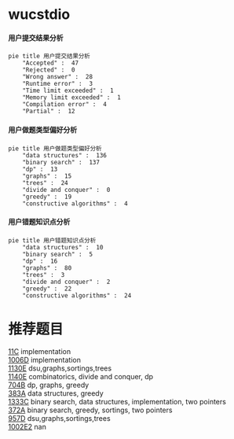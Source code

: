 # wucstdio

<!-- tabs:start -->



#### **用户提交结果分析**

```mermaid
pie title 用户提交结果分析
    "Accepted" :  47
    "Rejected" :  0
    "Wrong answer" :  28
    "Runtime error" :  3
    "Time limit exceeded" :  1
    "Memory limit exceeded" :  1
    "Compilation error" :  4
    "Partial" :  12
```

#### **用户做题类型偏好分析**

```mermaid
pie title 用户做题类型偏好分析
    "data structures" :  136
    "binary search" :  137
    "dp" :  13
    "graphs" :  15
    "trees" :  24
    "divide and conquer" :  0
    "greedy" :  19
    "constructive algorithms" :  4
```
#### **用户错题知识点分析**

```mermaid
pie title 用户错题知识点分析
    "data structures" :  10
    "binary search" :  5
    "dp" :  16
    "graphs" :  80
    "trees" :  3
    "divide and conquer" :  2
    "greedy" :  22
    "constructive algorithms" :  24
```



<!-- tabs:end -->
# 推荐题目
[11C](https://codeforces.com/contest/11/problem/C)		implementation		  
[1006D](https://codeforces.com/contest/1006/problem/D)		implementation		  
[1130E](https://codeforces.com/contest/1130/problem/E)		dsu,graphs,sortings,trees		  
[1140E](https://codeforces.com/contest/1140/problem/E)		combinatorics,
                        divide and conquer,
                        dp		  
[704B](https://codeforces.com/contest/704/problem/B)		dp,
                        graphs,
                        greedy		  
[383A](https://codeforces.com/contest/383/problem/A)		data structures,
                        greedy		  
[1333C](https://codeforces.com/contest/1333/problem/C)		binary search,
                        data structures,
                        implementation,
                        two pointers		  
[372A](https://codeforces.com/contest/372/problem/A)		binary search,
                        greedy,
                        sortings,
                        two pointers		  
[957D](https://codeforces.com/contest/957/problem/D)		dsu,graphs,sortings,trees		  
[1002E2](https://codeforces.com/contest/1002E/problem/2)		nan		  
